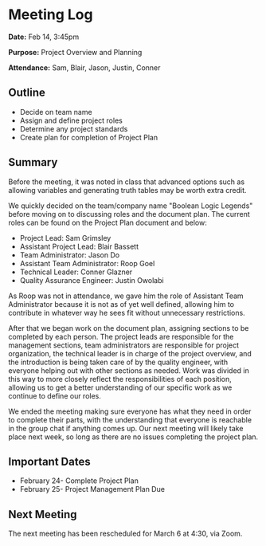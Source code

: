 # Meeting Log
**Date:** Feb 14, 3:45pm

**Purpose:** Project Overview and Planning

**Attendance:** Sam, Blair, Jason, Justin, Conner

## Outline
* Decide on team name
* Assign and define project roles
* Determine any project standards
* Create plan for completion of Project Plan

## Summary
Before the meeting, it was noted in class that advanced options such as allowing variables and generating truth tables may be worth extra credit.

We quickly decided on the team/company name "Boolean Logic Legends" before moving on to discussing roles and the document plan.
The current roles can be found on the Project Plan document and below:
* Project Lead: Sam Grimsley
* Assistant Project Lead: Blair Bassett
* Team Administrator: Jason Do
* Assistant Team Administrator: Roop Goel
* Technical Leader: Conner Glazner
* Quality Assurance Engineer: Justin Owolabi

As Roop was not in attendance, we gave him the role of Assistant Team Administrator because it is not as of yet well defined, allowing him to contribute in whatever way he sees fit without unnecessary restrictions.

After that we began work on the document plan, assigning sections to be completed by each person. The project leads are responsible for the management sections, team administrators are responsible for project organization, the technical leader is in charge of the project overview, and the introduction is being taken care of by the quality engineer, with everyone helping out with other sections as needed. Work was divided in this way to more closely reflect the responsibilities of each position, allowing us to get a better understanding of our specific work as we continue to define our roles.

We ended the meeting making sure everyone has what they need in order to complete their parts, with the understanding that everyone is reachable in the group chat if anything comes up. Our next meeting will likely take place next week, so long as there are no issues completing the project plan.

## Important Dates
* February 24- Complete Project Plan
* February 25- Project Management Plan Due
## Next Meeting
The next meeting has been rescheduled for March 6 at 4:30, via Zoom.
